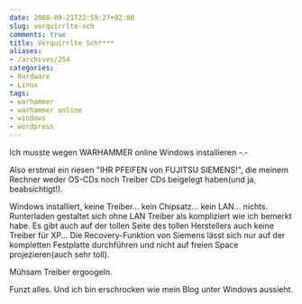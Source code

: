 ```yaml
---
date: 2008-09-21T22:59:27+02:00
slug: verquirrlte-sch
comments: true
title: Verquirrlte Sch****
aliases:
- /archives/254
categories:
- Hardware
- Linux
tags:
- warhammer
- warhammer online
- windows
- wordpress
---
```


Ich musste wegen WARHAMMER online Windows installieren -.-

Also erstmal ein riesen "IHR PFEIFEN von FUJITSU SIEMENS!", die meinem
Rechner weder OS-CDs noch Treiber CDs beigelegt haben(und ja,
beabsichtigt!).

Windows installiert, keine Treiber... kein Chipsatz... kein LAN... nichts.
Runterladen gestaltet sich ohne LAN Treiber als kompliziert wie ich bemerkt
habe. Es gibt auch auf der tollen Seite des tollen Herstellers auch keine
Treiber für XP... Die Recovery-Funktion von Siemens lässt sich nur auf der
kompletten Festplatte durchführen und nicht auf freien Space
projezieren(auch sehr toll).

Mühsam Treiber ergoogeln.

Funzt alles. Und ich bin erschrocken wie mein Blog unter Windows aussieht.
